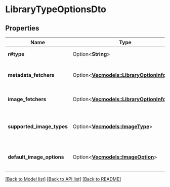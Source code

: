 # LibraryTypeOptionsDto

## Properties

Name | Type | Description | Notes
------------ | ------------- | ------------- | -------------
**r#type** | Option<**String**> | Gets or sets the type. | [optional]
**metadata_fetchers** | Option<[**Vec<models::LibraryOptionInfoDto>**](LibraryOptionInfoDto.md)> | Gets or sets the metadata fetchers. | [optional]
**image_fetchers** | Option<[**Vec<models::LibraryOptionInfoDto>**](LibraryOptionInfoDto.md)> | Gets or sets the image fetchers. | [optional]
**supported_image_types** | Option<[**Vec<models::ImageType>**](ImageType.md)> | Gets or sets the supported image types. | [optional]
**default_image_options** | Option<[**Vec<models::ImageOption>**](ImageOption.md)> | Gets or sets the default image options. | [optional]

[[Back to Model list]](../README.md#documentation-for-models) [[Back to API list]](../README.md#documentation-for-api-endpoints) [[Back to README]](../README.md)


